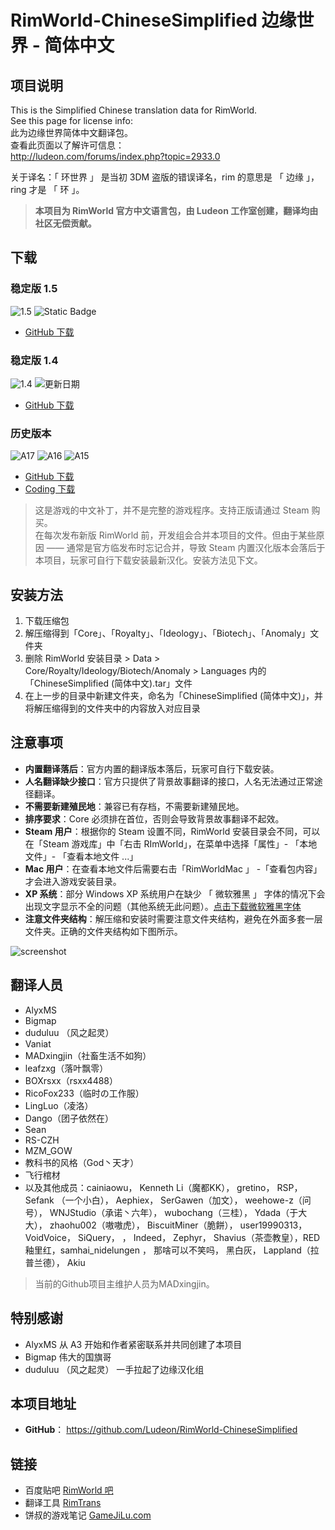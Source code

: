 # RimWorld-ChineseSimplified 边缘世界 - 简体中文

## 项目说明

This is the Simplified Chinese translation data for RimWorld.\
See this page for license info:\
此为边缘世界简体中文翻译包。\
查看此页面以了解许可信息：\
http://ludeon.com/forums/index.php?topic=2933.0

关于译名：「 环世界 」 是当初 3DM 盗版的错误译名，rim 的意思是 「 边缘 」，ring 才是 「 环 」。

> **本项目为 RimWorld 官方中文语言包，由 Ludeon 工作室创建，翻译均由社区无偿贡献。**

## 下载

### 稳定版 1.5
![1.5](https://img.shields.io/badge/1.5-1.5.4409-yellow)
![Static Badge](https://img.shields.io/badge/%E6%9B%B4%E6%96%B0%E6%97%A5%E6%9C%9F-2025--06--12-green)

* [GitHub 下载](https://github.com/Ludeon/RimWorld-ChineseSimplified/releases/tag/1.5.4409)

### 稳定版 1.4

![1.4](https://img.shields.io/badge/1.4-1.4.3901-blue.svg?style=flat-square)
![更新日期](https://img.shields.io/badge/更新日期-2024--03--18-brightgreen.svg?style=flat-square)

* [GitHub 下载](https://github.com/Ludeon/RimWorld-ChineseSimplified/archive/refs/tags/1.4.3901.zip)


### 历史版本

![A17](https://img.shields.io/badge/alpha17b-0.17.1557-blue.svg?style=plastic)
![A16](https://img.shields.io/badge/alpha16-0.16.1393-blue.svg?style=plastic)
![A15](https://img.shields.io/badge/alpha15-0.15.1284-blue.svg?style=plastic)

* [GitHub 下载](https://github.com/Ludeon/RimWorld-ChineseSimplified/releases)
* [Coding 下载](https://coding.net/u/duduluu/p/RimWorld-ChineseSimplified/git/tags)

> 这是游戏的中文补丁，并不是完整的游戏程序。支持正版请通过 Steam 购买。\
> 在每次发布新版 RimWorld 前，开发组会合并本项目的文件。但由于某些原因 —— 通常是官方临发布时忘记合并，导致 Steam 内置汉化版本会落后于本项目，玩家可自行下载安装最新汉化。安装方法见下文。

## 安装方法

1. 下载压缩包
1. 解压缩得到「Core」、「Royalty」、「Ideology」、「Biotech」、「Anomaly」文件夹
1. 删除 RimWorld 安装目录 > Data > Core/Royalty/Ideology/Biotech/Anomaly > Languages 内的「ChineseSimplified (简体中文).tar」文件
1. 在上一步的目录中新建文件夹，命名为「ChineseSimplified (简体中文)」，并将解压缩得到的文件夹中的内容放入对应目录

## 注意事项

* **内置翻译落后**：官方内置的翻译版本落后，玩家可自行下载安装。
* **人名翻译缺少接口**：官方只提供了背景故事翻译的接口，人名无法通过正常途径翻译。
* **不需要新建殖民地**：兼容已有存档，不需要新建殖民地。
* **排序要求**：Core 必须排在首位，否则会导致背景故事翻译不起效。
* **Steam 用户**：根据你的 Steam 设置不同，RimWorld 安装目录会不同，可以在「Steam 游戏库」中「右击 RImWorld」，在菜单中选择「属性」- 「本地文件」- 「查看本地文件 ...」
* **Mac 用户**：在查看本地文件后需要右击「RimWorldMac 」 -「查看包内容」才会进入游戏安装目录。
* **XP 系统**：部分 Windows XP 系统用户在缺少 「 微软雅黑 」 字体的情况下会出现文字显示不全的问题（其他系统无此问题）。[点击下载微软雅黑字体](http://pan.baidu.com/s/1gf41ZaV)
* **注意文件夹结构**：解压缩和安装时需要注意文件夹结构，避免在外面多套一层文件夹。正确的文件夹结构如下图所示。

![screenshot](https://user-images.githubusercontent.com/10762097/34319476-7777b3b8-e81e-11e7-8962-937123114291.png)

## 翻译人员

* AlyxMS
* Bigmap
* duduluu （风之起灵）
* Vaniat
* MADxingjin（社畜生活不如狗）
* leafzxg（落叶飘零）
* BOXrsxx（rsxx4488）
* RicoFox233（临时の工作服）
* LingLuo（凌洛）
* Dango（团子依然在）
* Sean
* RS-CZH
* MZM_GOW
* 教科书的风格（God丶天才）
* 飞行棺材
* 以及其他成员：cainiaowu， Kenneth Li（魔都KK）， gretino， RSP， Sefank （一个小白）， Aephiex， SerGawen（加文）， weehowe-z（问号）， WNJStudio（承诺丶六年）， wubochang（三桂）， Ydada（于大大）， zhaohu002（嗷嗷虎）， BiscuitMiner（脆餅）， user19990313， VoidVoice， SiQuery， ， Indeed， Zephyr， Shavius（茶壶教皇），RED 釉里红，samhai_nidelungen ， 那啥可以不笑吗， 黑白灰， Lappland（拉普兰德）， Akiu

> 当前的Github项目主维护人员为MADxingjin。

## 特别感谢

* AlyxMS 从 A3 开始和作者紧密联系并共同创建了本项目
* Bigmap 伟大的国旗哥
* duduluu （风之起灵） 一手拉起了边缘汉化组

## 本项目地址

* **GitHub**： https://github.com/Ludeon/RimWorld-ChineseSimplified

## 链接

* 百度贴吧 [RimWorld 吧](http://tieba.baidu.com/f?kw=rimworld)
* 翻译工具 [RimTrans](https://github.com/duduluu/RimTrans)
* 饼叔的游戏笔记 [GameJiLu.com](https://gamejilu.com/project/rimworld)
